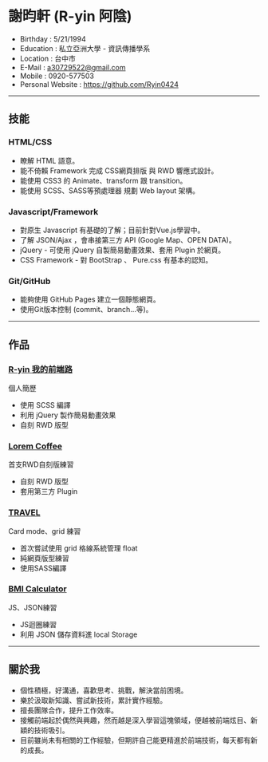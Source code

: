 # 謝昀軒 (R-yin 阿陰)

* Birthday : 5/21/1994
* Education : 私立亞洲大學 - 資訊傳播學系
* Location : 台中市
* E-Mail : a30729522@gmail.com
* Mobile : 0920-577503
* Personal Website : https://github.com/Ryin0424

***

## 技能

### HTML/CSS

* 瞭解 HTML 語意。
* 能不倚賴 Framework 完成 CSS網頁排版 與 RWD 響應式設計。
* 能使用 CSS3 的 Animate、transform 跟 transition。
* 能使用 SCSS、SASS等預處理器 規劃 Web layout 架構。

### Javascript/Framework

* 對原生 Javascript 有基礎的了解；目前針對Vue.js學習中。
* 了解 JSON/Ajax ，會串接第三方 API (Google Map、OPEN DATA)。
* jQuery - 可使用 jQuery 自製簡易動畫效果、套用 Plugin 於網頁。
* CSS Framework - 對 BootStrap 、 Pure.css 有基本的認知。

### Git/GitHub

* 能夠使用 GitHub Pages 建立一個靜態網頁。
* 使用Git版本控制 (commit、branch...等)。


***

## 作品

### [R-yin 我的前端路](https://ryin0424.github.io/Aboutme/)
個人簡歷
- 使用 SCSS 編譯
- 利用 jQuery 製作簡易動畫效果
- 自刻 RWD 版型


### [Lorem Coffee](https://ryin0424.github.io/loremcoffee/)
首支RWD自刻版練習
- 自刻 RWD 版型
- 套用第三方 Plugin


### [TRAVEL](https://ryin0424.github.io/TRAVEL/)
Card mode、grid 練習
- 首次嘗試使用 grid 格線系統管理 float
- 純網頁版型練習
- 使用SASS編譯


### [BMI Calculator](https://ryin0424.github.io/BMI-Calculator/)
JS、JSON練習
- JS迴圈練習
- 利用 JSON 儲存資料進 local Storage

***

## 關於我
- 個性積極，好溝通，喜歡思考、挑戰，解決當前困境。
- 樂於汲取新知識、嘗試新技術，累計實作經驗。
- 擅長團隊合作，提升工作效率。
- 接觸前端起於偶然與興趣，然而越是深入學習這塊領域，便越被前端炫目、新穎的技術吸引。
- 目前雖尚未有相關的工作經驗，但期許自己能更精進於前端技術，每天都有新的成長。
